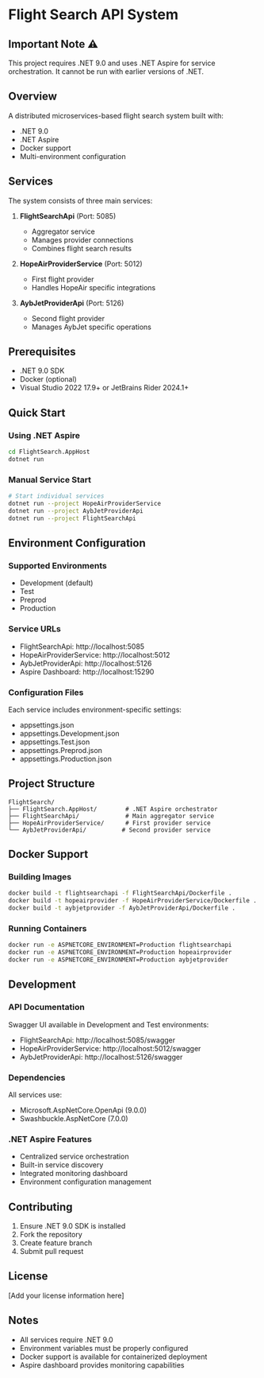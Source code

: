 

# Flight Search API System

## Important Note ⚠️
This project requires .NET 9.0 and uses .NET Aspire for service orchestration. It cannot be run with earlier versions of .NET.

## Overview
A distributed microservices-based flight search system built with:
- .NET 9.0
- .NET Aspire
- Docker support
- Multi-environment configuration

## Services
The system consists of three main services:
1. **FlightSearchApi** (Port: 5085)
   - Aggregator service
   - Manages provider connections
   - Combines flight search results

2. **HopeAirProviderService** (Port: 5012)
   - First flight provider
   - Handles HopeAir specific integrations

3. **AybJetProviderApi** (Port: 5126)
   - Second flight provider
   - Manages AybJet specific operations

## Prerequisites
- .NET 9.0 SDK
- Docker (optional)
- Visual Studio 2022 17.9+ or JetBrains Rider 2024.1+

## Quick Start

### Using .NET Aspire
```bash
cd FlightSearch.AppHost
dotnet run
```

### Manual Service Start
```bash
# Start individual services
dotnet run --project HopeAirProviderService
dotnet run --project AybJetProviderApi
dotnet run --project FlightSearchApi
```

## Environment Configuration

### Supported Environments
- Development (default)
- Test
- Preprod
- Production

### Service URLs
- FlightSearchApi: http://localhost:5085
- HopeAirProviderService: http://localhost:5012
- AybJetProviderApi: http://localhost:5126
- Aspire Dashboard: http://localhost:15290

### Configuration Files
Each service includes environment-specific settings:
- appsettings.json
- appsettings.Development.json
- appsettings.Test.json
- appsettings.Preprod.json
- appsettings.Production.json

## Project Structure
```
FlightSearch/
├── FlightSearch.AppHost/        # .NET Aspire orchestrator
├── FlightSearchApi/             # Main aggregator service
├── HopeAirProviderService/      # First provider service
└── AybJetProviderApi/          # Second provider service
```

## Docker Support

### Building Images
```bash
docker build -t flightsearchapi -f FlightSearchApi/Dockerfile .
docker build -t hopeairprovider -f HopeAirProviderService/Dockerfile .
docker build -t aybjetprovider -f AybJetProviderApi/Dockerfile .
```

### Running Containers
```bash
docker run -e ASPNETCORE_ENVIRONMENT=Production flightsearchapi
docker run -e ASPNETCORE_ENVIRONMENT=Production hopeairprovider
docker run -e ASPNETCORE_ENVIRONMENT=Production aybjetprovider
```

## Development

### API Documentation
Swagger UI available in Development and Test environments:
- FlightSearchApi: http://localhost:5085/swagger
- HopeAirProviderService: http://localhost:5012/swagger
- AybJetProviderApi: http://localhost:5126/swagger

### Dependencies
All services use:
- Microsoft.AspNetCore.OpenApi (9.0.0)
- Swashbuckle.AspNetCore (7.0.0)

### .NET Aspire Features
- Centralized service orchestration
- Built-in service discovery
- Integrated monitoring dashboard
- Environment configuration management

## Contributing
1. Ensure .NET 9.0 SDK is installed
2. Fork the repository
3. Create feature branch
4. Submit pull request

## License
[Add your license information here]

## Notes
- All services require .NET 9.0
- Environment variables must be properly configured
- Docker support is available for containerized deployment
- Aspire dashboard provides monitoring capabilities